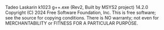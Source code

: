 Tadeo Laskarin k1023 
g++.exe (Rev2, Built by MSYS2 project) 14.2.0
Copyright (C) 2024 Free Software Foundation, Inc.
This is free software; see the source for copying conditions.  There is NO 
warranty; not even for MERCHANTABILITY or FITNESS FOR A PARTICULAR PURPOSE.

